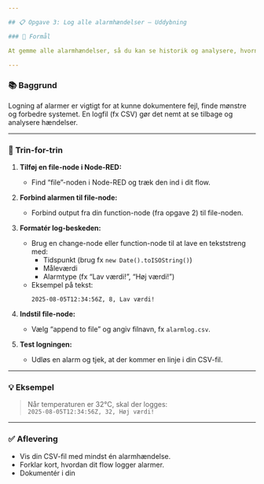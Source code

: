 ```yaml
---

## 📋 Opgave 3: Log alle alarmhændelser – Uddybning

### 🌟 Formål

At gemme alle alarmhændelser, så du kan se historik og analysere, hvornår og hvorfor alarmer er blevet udløst.

---
```


### 📚 Baggrund

Logning af alarmer er vigtigt for at kunne dokumentere fejl, finde mønstre og forbedre systemet. En logfil (fx CSV) gør det nemt at se tilbage og analysere hændelser.

---

### 📝 Trin-for-trin

1. **Tilføj en file-node i Node-RED:**  
   - Find “file”-noden i Node-RED og træk den ind i dit flow.

2. **Forbind alarmen til file-node:**  
   - Forbind output fra din function-node (fra opgave 2) til file-noden.

3. **Formatér log-beskeden:**  
   - Brug en change-node eller function-node til at lave en tekststreng med:
     - Tidspunkt (brug fx `new Date().toISOString()`)
     - Måleværdi
     - Alarmtype (fx “Lav værdi!”, “Høj værdi!”)
   - Eksempel på tekst:
     ```
     2025-08-05T12:34:56Z, 8, Lav værdi!
     ```

4. **Indstil file-node:**  
   - Vælg “append to file” og angiv filnavn, fx `alarmlog.csv`.

5. **Test logningen:**  
   - Udløs en alarm og tjek, at der kommer en linje i din CSV-fil.

---

### 💡 Eksempel

> Når temperaturen er 32°C, skal der logges:  
> `2025-08-05T12:34:56Z, 32, Høj værdi!`

---

### ✅ Aflevering

- Vis din CSV-fil med mindst én alarmhændelse.
- Forklar kort, hvordan dit flow logger alarmer.
- Dokumentér i din